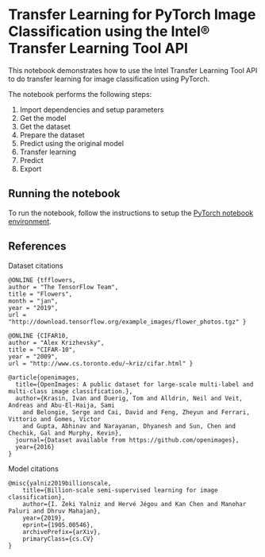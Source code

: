 # Transfer Learning for PyTorch Image Classification using the Intel® Transfer Learning Tool API

This notebook demonstrates how to use the Intel Transfer Learning Tool API to do transfer learning for
image classification using PyTorch.

The notebook performs the following steps:
1. Import dependencies and setup parameters
1. Get the model
1. Get the dataset
1. Prepare the dataset
1. Predict using the original model
1. Transfer learning
1. Predict
1. Export

## Running the notebook

To run the notebook, follow the instructions to setup the [PyTorch notebook environment](/notebooks#pytorch-environment).

## References

Dataset citations
```
@ONLINE {tfflowers,
author = "The TensorFlow Team",
title = "Flowers",
month = "jan",
year = "2019",
url = "http://download.tensorflow.org/example_images/flower_photos.tgz" }

@ONLINE {CIFAR10,
author = "Alex Krizhevsky",
title = "CIFAR-10",
year = "2009",
url = "http://www.cs.toronto.edu/~kriz/cifar.html" }

@article{openimages,
  title={OpenImages: A public dataset for large-scale multi-label and multi-class image classification.},
  author={Krasin, Ivan and Duerig, Tom and Alldrin, Neil and Veit, Andreas and Abu-El-Haija, Sami
    and Belongie, Serge and Cai, David and Feng, Zheyun and Ferrari, Vittorio and Gomes, Victor
    and Gupta, Abhinav and Narayanan, Dhyanesh and Sun, Chen and Chechik, Gal and Murphy, Kevin},
  journal={Dataset available from https://github.com/openimages},
  year={2016}
}
```
Model citations
```
@misc{yalniz2019billionscale,
    title={Billion-scale semi-supervised learning for image classification},
    author={I. Zeki Yalniz and Hervé Jégou and Kan Chen and Manohar Paluri and Dhruv Mahajan},
    year={2019},
    eprint={1905.00546},
    archivePrefix={arXiv},
    primaryClass={cs.CV}
}
```

